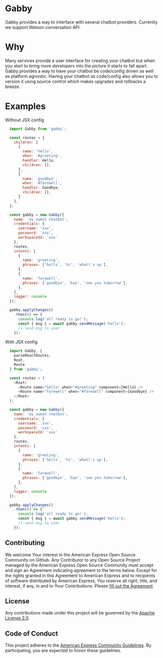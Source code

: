 # Gabby
Gabby provides a way to interface with several chatbot providers. Currently we support Watson conversation API.
 
# Why
Many services provide a user interface for creating your chatbot but when you start to bring more developers into the picture it starts to fall apart. Gabby provides a way to have your chatbot be code/config driven as well as platform agnostic. Having your chatbot as code/config also allows you to version it using source control which makes upgrades and rollbacks a breeze.
 
# Examples
Without JSX config
```javascript
  import Gabby from 'gabby';

  const routes = {
    children: [
      {
        name: 'hello',
        when: '#greeting',
        handler: Hello,
        children: [],
      },
      {
        name: 'goodbye',
        when: '#farewell',
        handler: Goodbye,
        children: [],
      }
    ],
  };

  const gabby = new Gabby({
    name: 'my sweet chatbot',
    credentials: {
      username: 'xxx',
      password: 'xxx',
      workspaceId: 'xxx'
    },
    routes,
    intents: [
      {
        name: 'greeting',
        phrases: ['hello', 'hi', 'what\'s up'],
      },
      {
        name: 'farewell',
        phrases: ['goodbye', 'bye', 'see you tomorrow'],
      },
    ],
    logger: console
  });

  gabby.applyChanges()
    .then(() => {
      console.log('all ready to go!');
      const { msg } = await gabby.sendMessage('hello');
      // send msg to user
    });
```
With JSX config
```javascript
  import Gabby, {
    parseReactRoutes,
    Root,
    Route
  } from 'gabby';

  const routes = (
    <Root>
      <Route name="hello" when="#greeting" component={Hello} />
      <Route name="farewell" when="#farewell" component={Goodbye} />
    </Root>
  );

  const gabby = new Gabby({
    name: 'my sweet chatbot',
    credentials: {
      username: 'xxx',
      password: 'xxx',
      workspaceId: 'xxx'
    },
    routes,
    intents: [
      {
        name: 'greeting',
        phrases: ['hello', 'hi', 'what\'s up'],
      },
      {
        name: 'farewell',
        phrases: ['goodbye', 'bye', 'see you tomorrow'],
      },
    ],
    logger: console
  });

  gabby.applyChanges()
    .then(() => {
      console.log('all ready to go!');
      const { msg } = await gabby.sendMessage('hello');
      // send msg to user
    });
```
 
## Contributing
We welcome Your interest in the American Express Open Source Community on Github. Any Contributor to any Open Source Project managed by the American Express Open Source Community must accept and sign an Agreement indicating agreement to the terms below. Except for the rights granted in this Agreement to American Express and to recipients of software distributed by American Express, You reserve all right, title, and interest, if any, in and to Your Contributions. Please [fill out the Agreement](http://goo.gl/forms/mIHWH1Dcuy).
 
## License
Any contributions made under this project will be governed by the [Apache License 2.0](https://github.com/americanexpress/gabby/blob/master/LICENSE.txt).
 
## Code of Conduct
This project adheres to the [American Express Community Guidelines](https://github.com/americanexpress/gabby/wiki/Code-of-Conduct).
By participating, you are expected to honor these guidelines.